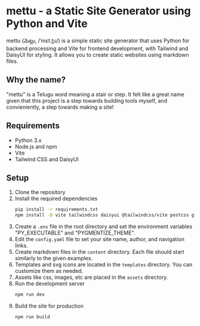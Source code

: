 # mettu - a Static Site Generator using Python and Vite

mettu (మెట్లు, /ˈmɛt.t̪u/) is a simple static site generator that uses Python for backend processing and Vite for frontend development, with Tailwind and DaisyUI for styling. It allows you to create static websites using markdown files.

## Why the name?
"mettu" is a Telugu word meaning a stair or step. It felt like a great name given that this project is a step towards building tools myself, and convieniently, a step towards making a site!

## Requirements
- Python 3.x
- Node.js and npm
- Vite
- Tailwind CSS and DaisyUI

## Setup
1. Clone the repository
2. Install the required dependencies
   ```bash
   pip install -r requirements.txt
   npm install -D vite tailwindcss daisyui @tailwindcss/vite postcss glob 
   ```
3. Create a `.env` file in the root directory and set the environment variables "PY_EXECUTABLE" and "PYGMENTIZE_THEME".
4. Edit the `config.yaml` file to set your site name, author, and navigation links.
5. Create markdown files in the `content` directory. Each file should start similarly to the given examples.
6. Templates and svg icons are located in the `templates` directory. You can customize them as needed.
7. Assets like css, images, etc are placed in the `assets` directory.
8. Run the development server
   ```bash
   npm run dev
   ```
9. Build the site for production
   ```bash
   npm run build
   ```